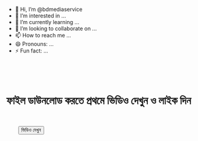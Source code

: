 - 👋 Hi, I’m @bdmediaservice
- 👀 I’m interested in ...
- 🌱 I’m currently learning ...
- 💞️ I’m looking to collaborate on ...
- 📫 How to reach me ...
- 😄 Pronouns: ...
- ⚡ Fun fact: ...

<!---
bdmediaservice/bdmediaservice is a ✨ special ✨ repository because its `README.md` (this file) appears on your GitHub profile.
You can click the Preview link to take a look at your changes.
--->
<!DOCTYPE html>
<html lang="bn">
<head>
    <meta charset="UTF-8">
    <title>ফাইল ডাউনলোড করার আগে সাবস্ক্রাইব করুন</title>
    <style>
        body {
            font-family: Arial, sans-serif;
            text-align: center;
            padding-top: 50px;
        }
        button {
            padding: 15px 25px;
            font-size: 18px;
            margin: 10px;
            cursor: pointer;
            border: none;
            border-radius: 8px;
            background-color: #4CAF50;
            color: white;
        }
        button:disabled {
            background-color: grey;
            cursor: not-allowed;
        }
    </style>
</head>
<body>

    <h1>ফাইল ডাউনলোড করতে প্রথমে ভিডিও দেখুন ও লাইক দিন</h1>

    <div id="step1">
        <button onclick="openVideo()">ভিডিও দেখুন</button>
    </div>

    <div id="step2" style="display:none;">
        <button onclick="likeVideo()">লাইক করুন</button>
    </div>

    <div id="step3" style="display:none;">
        <a id="downloadLink" href=https://youtu.be/zLtG-SgZThY?si=GtV9tIfORpazQ2ZC"download>
            <button>ফাইল ডাউনলোড করুন</button>
        </a>
    </div>

    <script>
        function openVideo() {
            window.open("https://youtu.be/zLtG-SgZThY?si=GtV9tIfORpazQ2ZC", "_blank");
            document.getElementById('step1').style.display = 'none';
            document

